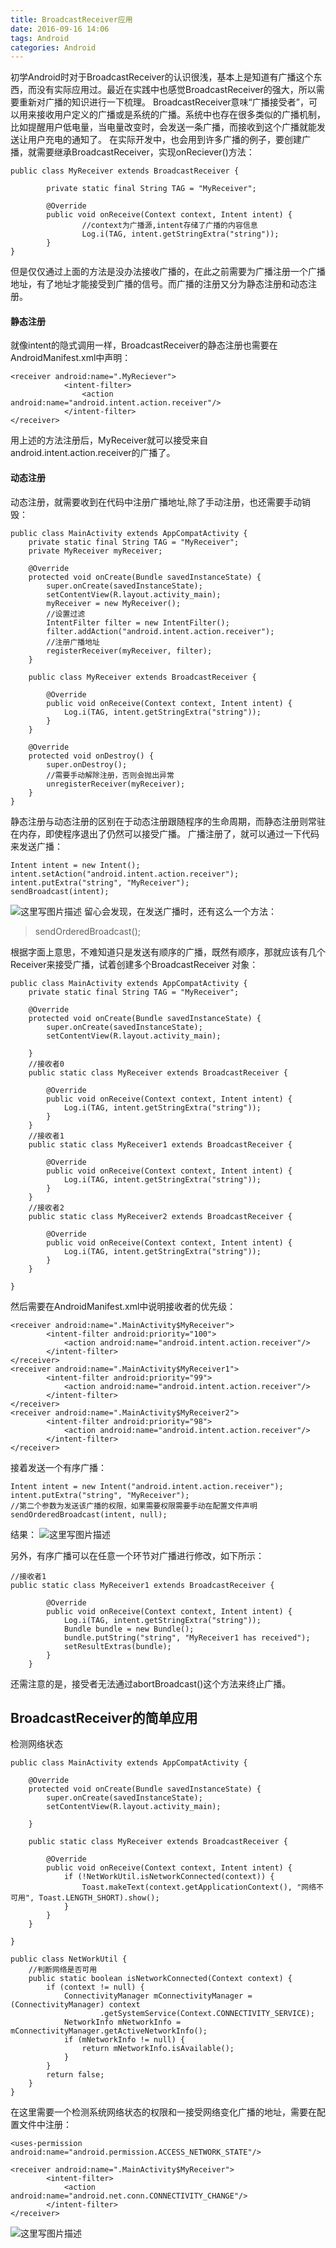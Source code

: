 ```yaml
---
title: BroadcastReceiver应用
date: 2016-09-16 14:06
tags: Android
categories: Android
---
```

初学Android时对于BroadcastReceiver的认识很浅，基本上是知道有广播这个东西，而没有实际应用过。最近在实践中也感觉BroadcastReceiver的强大，所以需要重新对广播的知识进行一下梳理。
BroadcastReceiver意味“广播接受者”，可以用来接收用户定义的广播或是系统的广播。系统中也存在很多类似的广播机制，比如提醒用户低电量，当电量改变时，会发送一条广播，而接收到这个广播就能发送让用户充电的通知了。
在实际开发中，也会用到许多广播的例子，要创建广播，就需要继承BroadcastReceiver，实现onReciever()方法：

```
public class MyReceiver extends BroadcastReceiver {  
		  
	    private static final String TAG = "MyReceiver";    
	      
	    @Override  
	    public void onReceive(Context context, Intent intent) { 
			    //context为广播源,intent存储了广播的内容信息 
		    	Log.i(TAG, intent.getStringExtra("string"));
		}  
} 
```
但是仅仅通过上面的方法是没办法接收广播的，在此之前需要为广播注册一个广播地址，有了地址才能接受到广播的信号。而广播的注册又分为静态注册和动态注册。
<!--more-->
#### 静态注册 ####
就像intent的隐式调用一样，BroadcastReceiver的静态注册也需要在AndroidManifest.xml中声明：

```
<receiver android:name=".MyReciever">
            <intent-filter>
                <action android:name="android.intent.action.receiver"/>
            </intent-filter>
</receiver>
```
用上述的方法注册后，MyReceiver就可以接受来自android.intent.action.receiver的广播了。
#### 动态注册 ####
动态注册，就需要收到在代码中注册广播地址,除了手动注册，也还需要手动销毁：

```
public class MainActivity extends AppCompatActivity {
    private static final String TAG = "MyReceiver";
    private MyReceiver myReceiver;

    @Override
    protected void onCreate(Bundle savedInstanceState) {
        super.onCreate(savedInstanceState);
        setContentView(R.layout.activity_main);
        myReceiver = new MyReceiver();
        //设置过滤
        IntentFilter filter = new IntentFilter();
        filter.addAction("android.intent.action.receiver");
        //注册广播地址
        registerReceiver(myReceiver, filter);
    }

    public class MyReceiver extends BroadcastReceiver {

        @Override
        public void onReceive(Context context, Intent intent) {
            Log.i(TAG, intent.getStringExtra("string"));
        }
    }

    @Override
    protected void onDestroy() {
        super.onDestroy();
        //需要手动解除注册，否则会抛出异常
        unregisterReceiver(myReceiver);
    }
}
```
静态注册与动态注册的区别在于动态注册跟随程序的生命周期，而静态注册则常驻在内存，即使程序退出了仍然可以接受广播。
广播注册了，就可以通过一下代码来发送广播：

```
Intent intent = new Intent();
intent.setAction("android.intent.action.receiver");
intent.putExtra("string", "MyReceiver");
sendBroadcast(intent);
```
![这里写图片描述](http://img.blog.csdn.net/20160916140506817)
留心会发现，在发送广播时，还有这么一个方法：

> sendOrderedBroadcast();


根据字面上意思，不难知道只是发送有顺序的广播，既然有顺序，那就应该有几个Receiver来接受广播，试着创建多个BroadcastReceiver 对象：

```
public class MainActivity extends AppCompatActivity {
    private static final String TAG = "MyReceiver";

    @Override
    protected void onCreate(Bundle savedInstanceState) {
        super.onCreate(savedInstanceState);
        setContentView(R.layout.activity_main);

    }
	//接收者0
    public static class MyReceiver extends BroadcastReceiver {

        @Override
        public void onReceive(Context context, Intent intent) {
            Log.i(TAG, intent.getStringExtra("string"));
        }
    }
	//接收者1
    public static class MyReceiver1 extends BroadcastReceiver {

        @Override
        public void onReceive(Context context, Intent intent) {
            Log.i(TAG, intent.getStringExtra("string"));
        }
    }
    //接收者2
    public static class MyReceiver2 extends BroadcastReceiver {

        @Override
        public void onReceive(Context context, Intent intent) {
            Log.i(TAG, intent.getStringExtra("string"));
        }
    }

}
```
然后需要在AndroidManifest.xml中说明接收者的优先级：

```
<receiver android:name=".MainActivity$MyReceiver">
        <intent-filter android:priority="100">
            <action android:name="android.intent.action.receiver"/>
	    </intent-filter>
</receiver>
<receiver android:name=".MainActivity$MyReceiver1">
        <intent-filter android:priority="99">
            <action android:name="android.intent.action.receiver"/>
        </intent-filter>
</receiver>
<receiver android:name=".MainActivity$MyReceiver2">
        <intent-filter android:priority="98">
            <action android:name="android.intent.action.receiver"/>
        </intent-filter>
</receiver>
```
接着发送一个有序广播：

```
Intent intent = new Intent("android.intent.action.receiver");
intent.putExtra("string", "MyReceiver");
//第二个参数为发送该广播的权限，如果需要权限需要手动在配置文件声明
sendOrderedBroadcast(intent, null);
```
结果：
![这里写图片描述](http://img.blog.csdn.net/20160916140526896)

另外，有序广播可以在任意一个环节对广播进行修改，如下所示：

```
//接收者1
public static class MyReceiver1 extends BroadcastReceiver {

        @Override
        public void onReceive(Context context, Intent intent) {
            Log.i(TAG, intent.getStringExtra("string"));
            Bundle bundle = new Bundle();
            bundle.putString("string", "MyReceiver1 has received");
            setResultExtras(bundle);
        }
    }
```
还需注意的是，接受者无法通过abortBroadcast()这个方法来终止广播。

BroadcastReceiver的简单应用
----------------------

检测网络状态

```
public class MainActivity extends AppCompatActivity {

    @Override
    protected void onCreate(Bundle savedInstanceState) {
        super.onCreate(savedInstanceState);
        setContentView(R.layout.activity_main);

    }

    public static class MyReceiver extends BroadcastReceiver {

        @Override
        public void onReceive(Context context, Intent intent) {
            if (!NetWorkUtil.isNetworkConnected(context)) {
                Toast.makeText(context.getApplicationContext(), "网络不可用", Toast.LENGTH_SHORT).show();
            }
        }
    }

}
```

```
public class NetWorkUtil {
	//判断网络是否可用
    public static boolean isNetworkConnected(Context context) {
        if (context != null) {
            ConnectivityManager mConnectivityManager = (ConnectivityManager) context
                    .getSystemService(Context.CONNECTIVITY_SERVICE);
            NetworkInfo mNetworkInfo = mConnectivityManager.getActiveNetworkInfo();
            if (mNetworkInfo != null) {
                return mNetworkInfo.isAvailable();
            }
        }
        return false;
    }
}
```
在这里需要一个检测系统网络状态的权限和一接受网络变化广播的地址，需要在配置文件中注册：

```
<uses-permission android:name="android.permission.ACCESS_NETWORK_STATE"/>
```

```
<receiver android:name=".MainActivity$MyReceiver">
        <intent-filter>
            <action android:name="android.net.conn.CONNECTIVITY_CHANGE"/>
        </intent-filter>
</receiver>

```
![这里写图片描述](http://img.blog.csdn.net/20160916140616506)
